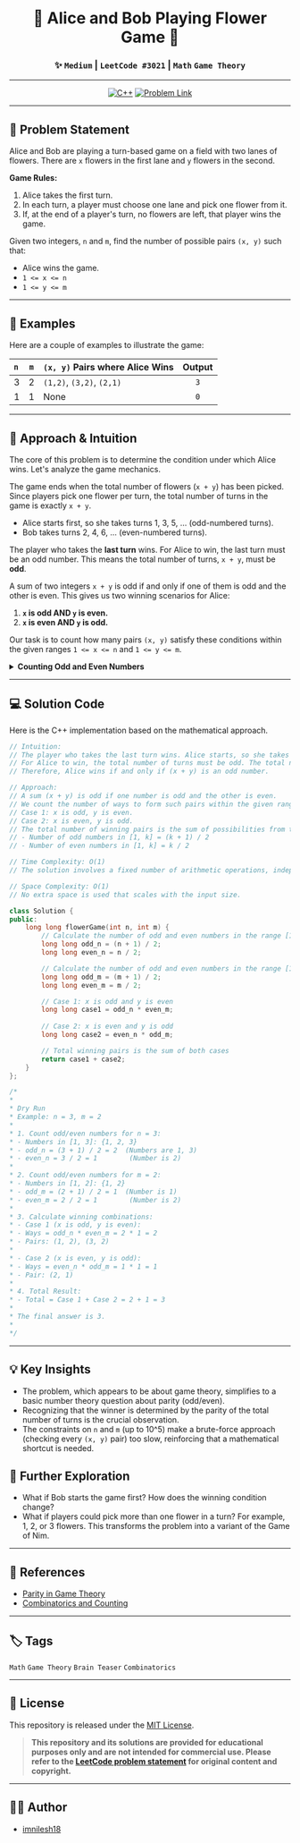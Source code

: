 <div align="center">

# 🌹 Alice and Bob Playing Flower Game 🌹

### ✨ `Medium` | `LeetCode #3021` | `Math` `Game Theory`

</div>

---

<div align="center">

[![C++](https://img.shields.io/badge/C%2B%2B-Solution-blue?style=for-the-badge&logo=cplusplus)](./solution.cpp)
[![Problem Link](https://img.shields.io/badge/LeetCode-Problem-orange?style=for-the-badge&logo=leetcode)](https://leetcode.com/problems/alice-and-bob-playing-flower-game/description/)

</div>

---

## 📝 Problem Statement

Alice and Bob are playing a turn-based game on a field with two lanes of flowers. There are `x` flowers in the first lane and `y` flowers in the second.

**Game Rules:**
1.  Alice takes the first turn.
2.  In each turn, a player must choose one lane and pick one flower from it.
3.  If, at the end of a player's turn, no flowers are left, that player wins the game.

Given two integers, `n` and `m`, find the number of possible pairs `(x, y)` such that:
- Alice wins the game.
- `1 <= x <= n`
- `1 <= y <= m`

---

## 🎲 Examples

Here are a couple of examples to illustrate the game:

| `n` | `m` | `(x, y)` Pairs where Alice Wins | Output |
| :-- | :-: | :------------------------------ | :----: |
| 3 | 2 | `(1,2)`, `(3,2)`, `(2,1)` | `3` |
| 1 | 1 | None | `0` |

---

## 🤔 Approach & Intuition

The core of this problem is to determine the condition under which Alice wins. Let's analyze the game mechanics.

The game ends when the total number of flowers (`x + y`) has been picked. Since players pick one flower per turn, the total number of turns in the game is exactly `x + y`.

- Alice starts first, so she takes turns 1, 3, 5, ... (odd-numbered turns).
- Bob takes turns 2, 4, 6, ... (even-numbered turns).

The player who takes the **last turn** wins. For Alice to win, the last turn must be an odd number. This means the total number of turns, `x + y`, must be **odd**.

A sum of two integers `x + y` is odd if and only if one of them is odd and the other is even. This gives us two winning scenarios for Alice:

1.  **`x` is odd AND `y` is even.**
2.  **`x` is even AND `y` is odd.**

Our task is to count how many pairs `(x, y)` satisfy these conditions within the given ranges `1 <= x <= n` and `1 <= y <= m`.

<details>
<summary><b>Counting Odd and Even Numbers</b></summary>
<br>
To find the solution, we need to count the number of odd and even integers in the ranges `[1, n]` and `[1, m]`.

For any range `[1, k]`:
- The number of **even** numbers is `k / 2` (integer division).
- The number of **odd** numbers is `(k + 1) / 2`.

Let's define:
- `odd_n`: Number of odd integers in `[1, n]` = `(n + 1) / 2`
- `even_n`: Number of even integers in `[1, n]` = `n / 2`
- `odd_m`: Number of odd integers in `[1, m]` = `(m + 1) / 2`
- `even_m`: Number of even integers in `[1, m]` = `m / 2`

The total number of winning pairs is the sum of the counts from our two scenarios:
- **Scenario 1 (x is odd, y is even):** `odd_n * even_m`
- **Scenario 2 (x is even, y is odd):** `even_n * odd_m`

Total Winning Pairs = `(odd_n * even_m) + (even_n * odd_m)`

This simple mathematical formula allows us to solve the problem in constant time, without simulating the game for every pair.

</details>

---

## 💻 Solution Code

Here is the C++ implementation based on the mathematical approach.

```cpp
// Intuition:
// The player who takes the last turn wins. Alice starts, so she takes all odd-numbered turns (1, 3, 5, ...).
// For Alice to win, the total number of turns must be odd. The total number of turns equals the total number of flowers (x + y).
// Therefore, Alice wins if and only if (x + y) is an odd number.

// Approach:
// A sum (x + y) is odd if one number is odd and the other is even.
// We count the number of ways to form such pairs within the given ranges [1, n] and [1, m].
// Case 1: x is odd, y is even.
// Case 2: x is even, y is odd.
// The total number of winning pairs is the sum of possibilities from these two cases.
// - Number of odd numbers in [1, k] = (k + 1) / 2
// - Number of even numbers in [1, k] = k / 2

// Time Complexity: O(1)
// The solution involves a fixed number of arithmetic operations, independent of the input size.

// Space Complexity: O(1)
// No extra space is used that scales with the input size.

class Solution {
public:
    long long flowerGame(int n, int m) {
        // Calculate the number of odd and even numbers in the range [1, n]
        long long odd_n = (n + 1) / 2;
        long long even_n = n / 2;

        // Calculate the number of odd and even numbers in the range [1, m]
        long long odd_m = (m + 1) / 2;
        long long even_m = m / 2;

        // Case 1: x is odd and y is even
        long long case1 = odd_n * even_m;
        
        // Case 2: x is even and y is odd
        long long case2 = even_n * odd_m;

        // Total winning pairs is the sum of both cases
        return case1 + case2;
    }
};

/*
*
* Dry Run
* Example: n = 3, m = 2
*
* 1. Count odd/even numbers for n = 3:
* - Numbers in [1, 3]: {1, 2, 3}
* - odd_n = (3 + 1) / 2 = 2  (Numbers are 1, 3)
* - even_n = 3 / 2 = 1        (Number is 2)
*
* 2. Count odd/even numbers for m = 2:
* - Numbers in [1, 2]: {1, 2}
* - odd_m = (2 + 1) / 2 = 1  (Number is 1)
* - even_m = 2 / 2 = 1        (Number is 2)
*
* 3. Calculate winning combinations:
* - Case 1 (x is odd, y is even):
* - Ways = odd_n * even_m = 2 * 1 = 2
* - Pairs: (1, 2), (3, 2)
*
* - Case 2 (x is even, y is odd):
* - Ways = even_n * odd_m = 1 * 1 = 1
* - Pair: (2, 1)
*
* 4. Total Result:
* - Total = Case 1 + Case 2 = 2 + 1 = 3
*
* The final answer is 3.
*
*/
```

---

## 💡 Key Insights

- The problem, which appears to be about game theory, simplifies to a basic number theory question about parity (odd/even).
- Recognizing that the winner is determined by the parity of the total number of turns is the crucial observation.
- The constraints on `n` and `m` (up to 10^5) make a brute-force approach (checking every `(x, y)` pair) too slow, reinforcing that a mathematical shortcut is needed.

## 🚀 Further Exploration

- What if Bob starts the game first? How does the winning condition change?
- What if players could pick more than one flower in a turn? For example, 1, 2, or 3 flowers. This transforms the problem into a variant of the Game of Nim.

---

## 🔗 References

- [Parity in Game Theory](https://en.wikipedia.org/wiki/Parity_of_a_permutation)
- [Combinatorics and Counting](https://en.wikipedia.org/wiki/Combinatorics)

---

## 🏷️ Tags

`Math` `Game Theory` `Brain Teaser` `Combinatorics`

---

## 📄 License

This repository is released under the [MIT License](./LICENSE).

> **This repository and its solutions are provided for educational purposes only and are not intended for commercial use. Please refer to the [LeetCode problem statement](https://leetcode.com/problems/alice-and-bob-playing-flower-game/description/) for original content and copyright.**

---

## 👨‍💻 Author

- [imnilesh18](https://github.com/imnilesh18)